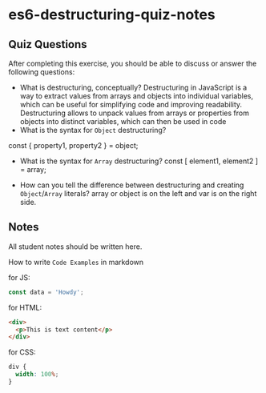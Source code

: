 # es6-destructuring-quiz-notes

## Quiz Questions

After completing this exercise, you should be able to discuss or answer the following questions:

- What is destructuring, conceptually?
  Destructuring in JavaScript is a way to extract values from arrays and objects into individual variables, which can be useful for simplifying code and improving readability.
  Destructuring allows to unpack values from arrays or properties from objects into distinct variables, which can then be used in code
- What is the syntax for `Object` destructuring?

const { property1, property2 } = object;

- What is the syntax for `Array` destructuring?
  const [ element1, element2 ] = array;

- How can you tell the difference between destructuring and creating `Object`/`Array` literals?
  array or object is on the left and var is on the right side.

## Notes

All student notes should be written here.

How to write `Code Examples` in markdown

for JS:

```javascript
const data = 'Howdy';
```

for HTML:

```html
<div>
  <p>This is text content</p>
</div>
```

for CSS:

```css
div {
  width: 100%;
}
```
